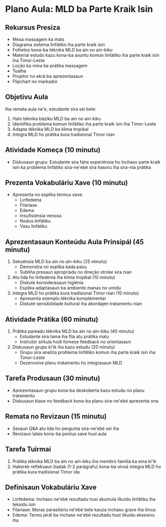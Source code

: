# Plano Aula: MLD ba Parte Kraik Isin

## Rekursus Presiza
- Mesa massagem ka mats
- Diagrama sistema linfátiko iha parte kraik isin
- Folhetos kona-ba téknika MLD ba ain no ain-kiku
- Material estudo kazu kona-ba asuntu komun linfátiko iha parte kraik isin iha Timor-Leste
- Loção ka mina ba prátika massagem
- Toalha
- Projetor no ekrã ba aprezentasaun
- Flipchart no markador

## Objetivu Aula
Iha remata aula ne'e, estudante sira sei bele:
1. Halo téknika báziku MLD ba ain no ain-kiku
2. Identifika problema komun linfátiko iha parte kraik isin iha Timor-Leste
3. Adapta téknika MLD ba klima tropikal
4. Integra MLD ho prátika kura tradisional Timor nian

## Atividade Komeça (10 minutu)
- Diskusaun grupu: Estudante sira fahe experiénsia ho inchaso parte kraik isin ka problema linfátiko sira-ne'ebé sira hasoru iha sira-nia prátika

## Prezenta Vokabuláriu Xave (10 minutu)
- Apresenta no esplika termus xave:
  * Linfedema
  * Filariase
  * Edema
  * Insufisiénsia venosa
  * Nodus linfátiku
  * Vasu linfátiku

## Aprezentasaun Konteúdu Aula Prinsipál (45 minutu)
1. Sekuénsia MLD ba ain no ain-kiku (25 minutu)
   - Demonstra no esplika kada pasu
   - Subliña presaun apropriadu no direção stroke sira nian
2. Atu lida ho linfedema iha klima tropikal (10 minutu)
   - Diskute konsiderasaun higiénia 
   - Esplika adaptasaun ba ambiente manas no umidu
3. Integra MLD ho prátika kura tradisional Timor nian (10 minutu)
   - Apresenta ezemplu téknika komplementar 
   - Diskute sensibilidade kultural iha abordajen tratamentu nian

## Atividade Prátika (60 minutu)
1. Prátika pareadu téknika MLD ba ain no ain-kiku (40 minutu)
   - Estudante sira tama iha fila atu prátika malu
   - Instrutór sirkula hodi fornese feedback no orientasaun
2. Diskusaun grupu ki'ik iha kazu estudu (20 minutu)
   - Grupu sira analiza problema linfátiko komun iha parte kraik isin iha Timor-Leste
   - Dezenvolve planu tratamentu ho integrasaun MLD

## Tarefa Produsaun (30 minutu)
- Aprezentasaun grupu kona-ba deskoberta kazu estudu no planu tratamentu
- Diskusaun klase no feedback kona-ba planu sira-ne'ebé aprezenta ona

## Remata no Revizaun (15 minutu)
- Sesaun Q&A atu lida ho pergunta sira-ne'ebé sei iha
- Revizaun lalais kona-ba pontus xave husi aula

## Tarefa Tuirmai
1. Prátika téknika MLD ba ain no ain-kiku iha membro família ka ema ki'ik
2. Hakerek refleksaun badak (1-2 parágrafu) kona-ba oinsá integra MLD ho prátika kura tradisional Timor ida

## Definisaun Vokabuláriu Xave
- Linfedema: Inchaso ne'ebé rezultadu husi akumula líkuidu linfátiku iha teksidu isin
- Filariase: Moras parasitáriu ne'ebé bele kauza inchaso grave iha limus
- Edema: Termu jerál ba inchaso ne'ebé rezultadu husi líkuidu eksesivu iha
